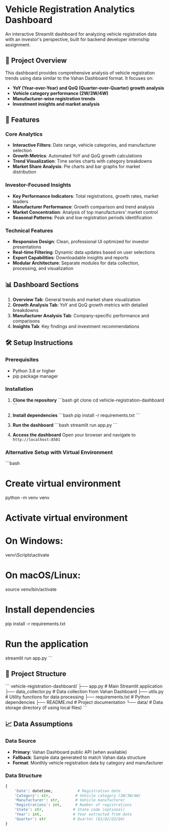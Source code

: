 # Vehicle Registration Analytics Dashboard

An interactive Streamlit dashboard for analyzing vehicle registration data with an investor's perspective, built for backend developer internship assignment.

## 🎯 Project Overview

This dashboard provides comprehensive analysis of vehicle registration trends using data similar to the Vahan Dashboard format. It focuses on:

- **YoY (Year-over-Year) and QoQ (Quarter-over-Quarter) growth analysis**
- **Vehicle category performance (2W/3W/4W)**
- **Manufacturer-wise registration trends**
- **Investment insights and market analysis**

## 🚀 Features

### Core Analytics
- **Interactive Filters**: Date range, vehicle categories, and manufacturer selection
- **Growth Metrics**: Automated YoY and QoQ growth calculations
- **Trend Visualization**: Time series charts with category breakdowns
- **Market Share Analysis**: Pie charts and bar graphs for market distribution

### Investor-Focused Insights
- **Key Performance Indicators**: Total registrations, growth rates, market leaders
- **Manufacturer Performance**: Growth comparison and trend analysis
- **Market Concentration**: Analysis of top manufacturers' market control
- **Seasonal Patterns**: Peak and low registration periods identification

### Technical Features
- **Responsive Design**: Clean, professional UI optimized for investor presentations
- **Real-time Filtering**: Dynamic data updates based on user selections
- **Export Capabilities**: Downloadable insights and reports
- **Modular Architecture**: Separate modules for data collection, processing, and visualization

## 📊 Dashboard Sections

1. **Overview Tab**: General trends and market share visualization
2. **Growth Analysis Tab**: YoY and QoQ growth metrics with detailed breakdowns
3. **Manufacturer Analysis Tab**: Company-specific performance and comparisons
4. **Insights Tab**: Key findings and investment recommendations

## 🛠️ Setup Instructions

### Prerequisites
- Python 3.8 or higher
- pip package manager

### Installation

1. **Clone the repository**
\`\`\`bash
git clone <repository-url>
cd vehicle-registration-dashboard
\`\`\`

2. **Install dependencies**
\`\`\`bash
pip install -r requirements.txt
\`\`\`

3. **Run the dashboard**
\`\`\`bash
streamlit run app.py
\`\`\`

4. **Access the dashboard**
Open your browser and navigate to `http://localhost:8501`

### Alternative Setup with Virtual Environment
\`\`\`bash
# Create virtual environment
python -m venv venv

# Activate virtual environment
# On Windows:
venv\Scripts\activate
# On macOS/Linux:
source venv/bin/activate

# Install dependencies
pip install -r requirements.txt

# Run the application
streamlit run app.py
\`\`\`

## 📁 Project Structure

\`\`\`
vehicle-registration-dashboard/
├── app.py                 # Main Streamlit application
├── data_collector.py      # Data collection from Vahan Dashboard
├── utils.py              # Utility functions for data processing
├── requirements.txt      # Python dependencies
├── README.md            # Project documentation
└── data/                # Data storage directory (if using local files)
\`\`\`

## 📈 Data Assumptions

### Data Source
- **Primary**: Vahan Dashboard public API (when available)
- **Fallback**: Sample data generated to match Vahan data structure
- **Format**: Monthly vehicle registration data by category and manufacturer

### Data Structure
```python
{
    'Date': datetime,           # Registration date
    'Category': str,           # Vehicle category (2W/3W/4W)
    'Manufacturer': str,       # Vehicle manufacturer
    'Registrations': int,      # Number of registrations
    'State': str,             # State code (optional)
    'Year': int,              # Year extracted from date
    'Quarter': str            # Quarter (Q1/Q2/Q3/Q4)
}
